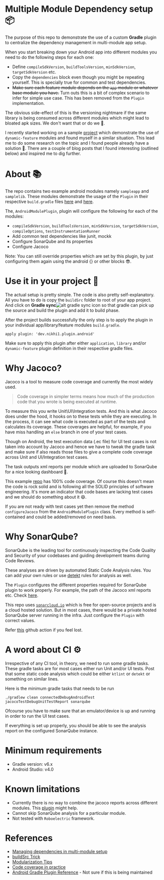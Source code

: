 # Multiple Module Dependency setup :package:

The purpose of this repo to demonstrate the use of a custom **Gradle** plugin to centralize the dependency management in multi-module app setup.

When you start breaking down your Android app into different modules you need to do the following steps for each one:

* Define `compileSdkVersion`, `buildToolsVersion`, `minSdkVersion`, `targetSdkVersion` etc.
* Copy the `dependencies` block even though you might be repeating yourself. This is specially true for common and test dependencies.
* ~~Make sure each feature module depends on the `app` module or whatever base module you have.~~ Turn outs this is a bit of complex scenario to infer for simple use case. This has been removed from the `Plugin` implementation.

The obvious side-effect of this is the versioning nightmare if the same library is being consumed across different modules which might lead to bloated apk sizes.
We don't want that or do we :thinking:.

I recently started working on a sample [project](https://github.com/nikhil-thakkar/eventbrite-clone) which demonstrate the use of `dynamic-feature` modules and found myself in a similar situation.
This lead me to do some research on the topic and I found people already have a solution :money_mouth_face:.
There are a couple of blog posts that I found interesting (outlined below) and inspired me to dig further.

# About :books:
The repo contains two example android modules namely `sampleapp` and `samplelib`. These modules demonstrate the usage of the `Plugin` in their respective `build.gradle` files [here](https://github.com/nikhil-thakkar/multi-module-dependency-setup/blob/927ab581e25f7e30d524bd72a78104612dfe18c9/sampleapp/build.gradle.kts#L1-L4) and [here](https://github.com/nikhil-thakkar/multi-module-dependency-setup/blob/927ab581e25f7e30d524bd72a78104612dfe18c9/samplelib/build.gradle.kts#L1-L4).

The, `AndroidModulePlugin`, plugin will configure the following for each of the modules:
* `compileSdkVersion`, `buildToolsVersion`, `minSdkVersion`, `targetSdkVersion`, `compileOptions`, `testInstrumentationRunner`
* Add common test dependencies like junit, mockk
* Configure SonarQube and its properties
* Configure Jacoco

Note: You can still override properties which are set by this plugin, by just configuring them again using the android {} or other blocks :sunglasses:.


# Use it in your project :cookie:
The actual setup is pretty simple. The code is also pretty self-explanatory. All you have to do is copy the `buildSrc` folder to root of your app project.
And click on **Gradle sync**![alt gradle sync icon](https://developer.android.com/studio/images/buttons/toolbar-sync-gradle.png) so that gradle can pick up the source and build the plugin and add it to build phase.

After the project builds successfully the only step is to apply the plugin in your individual app/library/feature modules `build.gradle`.
```
apply plugin: 'dev.nikhi1.plugin.android'
```
Make sure to apply this plugin after either `application`, `library` and/or `dynamic-feature` plugin definition in their respective gradle files.

# Why Jacoco?
Jacoco is a tool to measure code coverage and currently the most widely used.

> Code coverage in simpler terms means how much of the production code that you wrote is being executed at runtime. 

To measure this you write Unit\UI\Integration tests. And this is what Jacoco does under the hood, it hooks on to these tests while they are executing. In the process, it can see what code is executed as part of the tests and calculates its coverage.
These coverages are helpful, for example, if you have miss handling an `else` branch in one of your test cases.

Though on Android, the test execution data (.ec file) for UI test cases is not taken into account by Jacoco and hence we have to tweak the gradle task and make sure if also reads those files to give a complete code coverage across Unit and UI/Integration test cases.

The task outputs xml reports per module which are uploaded to SonarQube for a nice looking dashboard :tada:. 

This example [repo](https://sonarcloud.io/dashboard?id=nikhil-thakkar_multi-module-dependency-setup) has 100% code coverage. Of course this doesn't mean the code is rock solid and is following all the SOLID principles of software engineering. It's more an indicator that code bases are lacking test cases and we should do something about it :smile:.

If you are not ready with test cases yet then remove the method `configureJacoco` from the `AndroidModulePlugin` class. Every method is self-contained and could be added/removed on need basis.

# Why SonarQube?
SonarQube is the leading tool for continuously inspecting the Code Quality and Security of your codebases and guiding development teams during Code Reviews.

These analyses are driven by automated Static Code Analysis rules. You can add your own rules or use [detekt](https://detekt.github.io/detekt/) rules for analysis as well.

The `Plugin` configures the different properties required for SonarQube plugin to work properly. For example, the path of the Jacoco xml reports etc. Check [here](https://github.com/nikhil-thakkar/multi-module-dependency-setup/blob/927ab581e25f7e30d524bd72a78104612dfe18c9/buildSrc/src/main/kotlin/AndroidModulePlugin.kt#L120-L145).

This repo uses [`sonarcloud.io`](https://sonarcloud.io) which is free for open-source projects and is a cloud hosted solution. But in most cases, there would be a private hosted SonarQube server running in the infra. Just configure the `Plugin` with correct values.

Refer [this](https://github.com/nikhil-thakkar/eventbrite-clone/blob/master/.github/workflows/pull_request.yml) github action if you feel lost.

# A word about CI :gear:
Irrespective of any CI tool, in theory, we need to run some gradle tasks. These gradle tasks are for most cases either run Unit and/or UI tests. Post that some static code analysis which could be either `ktlint` or `detekt` or something on similar lines.

Here is the minimum gradle tasks that needs to be run
```
./gradlew clean connectedDebugAndroidTest jacocoTestDebugUnitTestReport sonarqube
```
Ofcourse you have to make sure that an emulator/device is up and running in order to run the UI test cases.

If everything is set up properly, you should be able to see the analysis report on the configured SonarQube instance.

# Minimum requirements
* Gradle version: v6.x
* Android Studio: v4.0

# Known limitations
* Currently there is no way to combine the jacoco reports across different modules. This [plugin](https://github.com/vanniktech/gradle-android-junit-jacoco-plugin) might help.
* Cannot skip SonarQube analysis for a particular module.
* Not tested with `Roboelectric` framework.

# References
* [Managing dependencies in multi-module setup](https://medium.com/wantedly-engineering/managing-android-multi-module-project-with-gradle-plugin-and-kotlin-4fcc126e7e49)
* [buildSrc Trick](https://quickbirdstudios.com/blog/gradle-kotlin-buildsrc-plugin-android/)
* [Modularization Tips](https://jeroenmols.com/blog/2019/06/12/modularizationtips/)
* [Code coverage in practice](https://www.rallyhealth.com/coding/code-coverage-for-android-testing)
* [Android Gradle Plugin Reference](https://google.github.io/android-gradle-dsl/current/index.html) - Not sure if this is being maintained
